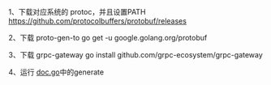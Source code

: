 1、下载对应系统的 protoc，并且设置PATH
https://github.com/protocolbuffers/protobuf/releases

2、下载 proto-gen-to
go get -u google.golang.org/protobuf

3、下载 grpc-gateway
go install github.com/grpc-ecosystem/grpc-gateway

4、运行 [doc.go](./pb/doc.go)中的generate